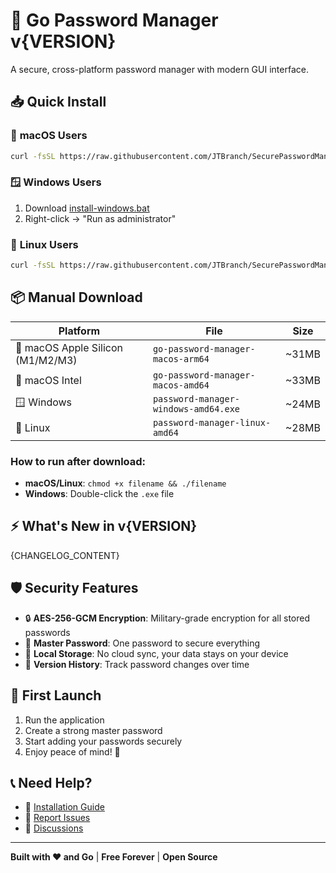 # 🔐 Go Password Manager v{VERSION}

A secure, cross-platform password manager with modern GUI interface.

## 📥 Quick Install

### 🍎 **macOS Users**

```bash
curl -fsSL https://raw.githubusercontent.com/JTBranch/SecurePasswordManager/main/install-macos.sh | bash
```

### 🪟 **Windows Users**

1. Download [install-windows.bat](https://raw.githubusercontent.com/JTBranch/SecurePasswordManager/main/install-windows.bat)
2. Right-click → "Run as administrator"

### 🐧 **Linux Users**

```bash
curl -fsSL https://raw.githubusercontent.com/JTBranch/SecurePasswordManager/main/install-linux.sh | bash
```

## 📦 Manual Download

| Platform                          | File                                 | Size  |
| --------------------------------- | ------------------------------------ | ----- |
| 🍎 macOS Apple Silicon (M1/M2/M3) | `go-password-manager-macos-arm64`    | ~31MB |
| 🍎 macOS Intel                    | `go-password-manager-macos-amd64`    | ~33MB |
| 🪟 Windows                        | `password-manager-windows-amd64.exe` | ~24MB |
| 🐧 Linux                          | `password-manager-linux-amd64`       | ~28MB |

### How to run after download:

- **macOS/Linux**: `chmod +x filename && ./filename`
- **Windows**: Double-click the `.exe` file

## ⚡ What's New in v{VERSION}

{CHANGELOG_CONTENT}

## 🛡️ Security Features

- 🔒 **AES-256-GCM Encryption**: Military-grade encryption for all stored passwords
- 🔑 **Master Password**: One password to secure everything
- 📁 **Local Storage**: No cloud sync, your data stays on your device
- 🔄 **Version History**: Track password changes over time

## 🚀 First Launch

1. Run the application
2. Create a strong master password
3. Start adding your passwords securely
4. Enjoy peace of mind! 🔐

## 📞 Need Help?

- 📖 [Installation Guide](https://github.com/JTBranch/SecurePasswordManager/blob/main/INSTALL.md)
- 🐛 [Report Issues](https://github.com/JTBranch/SecurePasswordManager/issues)
- 💬 [Discussions](https://github.com/JTBranch/SecurePasswordManager/discussions)

---

**Built with ❤️ and Go** | **Free Forever** | **Open Source**
